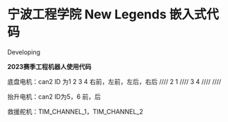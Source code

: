 # 宁波工程学院 New Legends 嵌入式代码

Developing

**2023赛季工程机器人使用代码**

底盘电机：can2 ID 为1 2 3 4 右前，左前，左后，右后 
    //// 2   1 ////
         3   4
    ////       ////

抬升电机：can2 ID为5，6 前，后

救援舵机：TIM_CHANNEL_1，TIM_CHANNEL_2
